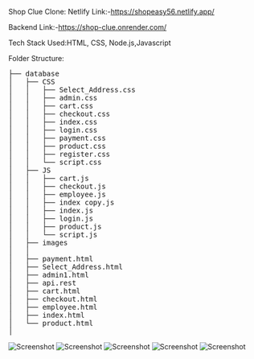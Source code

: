 
Shop Clue Clone:
Netlify Link:-https://shopeasy56.netlify.app/

Backend Link:-https://shop-clue.onrender.com/

Tech Stack Used:HTML, CSS, Node.js,Javascript

Folder Structure:
<pre>
├── database
│   ├── CSS
│   │   ├── Select_Address.css
│   │   ├── admin.css
│   │   ├── cart.css
│   │   ├── checkout.css
│   │   ├── index.css
│   │   ├── login.css
│   │   ├── payment.css
│   │   ├── product.css
│   │   ├── register.css
│   │   └── script.css
│   ├── JS
│   │   ├── cart.js
│   │   ├── checkout.js
│   │   ├── employee.js
│   │   ├── index copy.js
│   │   ├── index.js
│   │   ├── login.js
│   │   ├── product.js
│   │   └── script.js
│   ├── images
│   │
│   ├── payment.html
│   ├── Select_Address.html
│   ├── admin1.html
│   ├── api.rest
│   ├── cart.html
│   ├── checkout.html
│   ├── employee.html
│   ├── index.html
│   └── product.html
│
</pre>

![Screenshot](https://github.com/Halderpritam123/Project-sss/blob/main/shopClue1.png)
![Screenshot](https://github.com/Halderpritam123/Project-sss/blob/main/shopClue2.png)
![Screenshot](https://github.com/Halderpritam123/Project-sss/blob/main/shopClue3.png)
![Screenshot](https://github.com/Halderpritam123/Project-sss/blob/main/shopClue4.png)
![Screenshot](https://github.com/Halderpritam123/Project-sss/blob/main/shopClue5.png)

